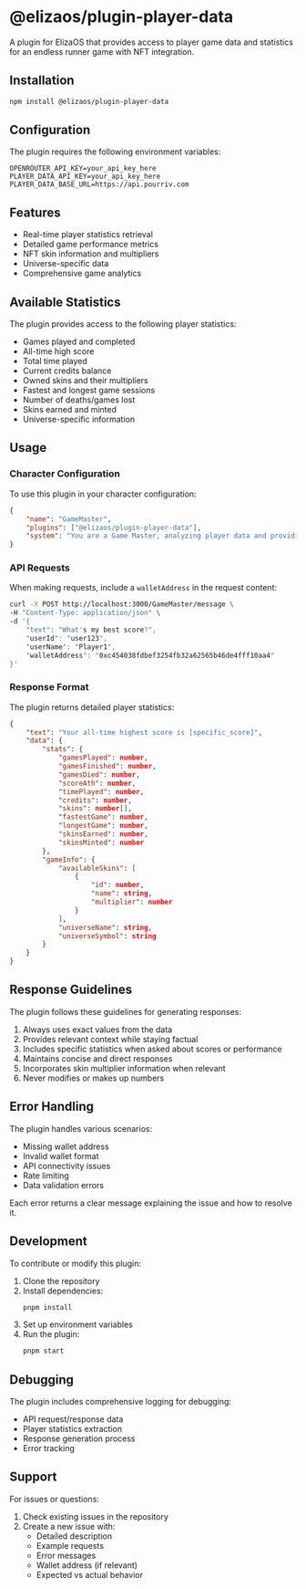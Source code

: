 # @elizaos/plugin-player-data

A plugin for ElizaOS that provides access to player game data and statistics for an endless runner game with NFT integration.

## Installation

```bash
npm install @elizaos/plugin-player-data
```

## Configuration

The plugin requires the following environment variables:

```env
OPENROUTER_API_KEY=your_api_key_here
PLAYER_DATA_API_KEY=your_api_key_here
PLAYER_DATA_BASE_URL=https://api.pourriv.com
```

## Features

- Real-time player statistics retrieval
- Detailed game performance metrics
- NFT skin information and multipliers
- Universe-specific data
- Comprehensive game analytics

## Available Statistics

The plugin provides access to the following player statistics:

- Games played and completed
- All-time high score
- Total time played
- Current credits balance
- Owned skins and their multipliers
- Fastest and longest game sessions
- Number of deaths/games lost
- Skins earned and minted
- Universe-specific information

## Usage

### Character Configuration

To use this plugin in your character configuration:

```json
{
    "name": "GameMaster",
    "plugins": ["@elizaos/plugin-player-data"],
    "system": "You are a Game Master, analyzing player data and providing coaching."
}
```

### API Requests

When making requests, include a `walletAddress` in the request content:

```bash
curl -X POST http://localhost:3000/GameMaster/message \
-H "Content-Type: application/json" \
-d '{
    "text": "What's my best score?",
    "userId": "user123",
    "userName": "Player1",
    "walletAddress": "0xc454038fdbef3254fb32a62565b46de4fff10aa4"
}'
```

### Response Format

The plugin returns detailed player statistics:

```json
{
    "text": "Your all-time highest score is [specific_score]",
    "data": {
        "stats": {
            "gamesPlayed": number,
            "gamesFinished": number,
            "gamesDied": number,
            "scoreAth": number,
            "timePlayed": number,
            "credits": number,
            "skins": number[],
            "fastestGame": number,
            "longestGame": number,
            "skinsEarned": number,
            "skinsMinted": number
        },
        "gameInfo": {
            "availableSkins": [
                {
                    "id": number,
                    "name": string,
                    "multiplier": number
                }
            ],
            "universeName": string,
            "universeSymbol": string
        }
    }
}
```

## Response Guidelines

The plugin follows these guidelines for generating responses:

1. Always uses exact values from the data
2. Provides relevant context while staying factual
3. Includes specific statistics when asked about scores or performance
4. Maintains concise and direct responses
5. Incorporates skin multiplier information when relevant
6. Never modifies or makes up numbers

## Error Handling

The plugin handles various scenarios:

- Missing wallet address
- Invalid wallet format
- API connectivity issues
- Rate limiting
- Data validation errors

Each error returns a clear message explaining the issue and how to resolve it.

## Development

To contribute or modify this plugin:

1. Clone the repository
2. Install dependencies:
   ```bash
   pnpm install
   ```
3. Set up environment variables
4. Run the plugin:
   ```bash
   pnpm start
   ```

## Debugging

The plugin includes comprehensive logging for debugging:
- API request/response data
- Player statistics extraction
- Response generation process
- Error tracking

## Support

For issues or questions:
1. Check existing issues in the repository
2. Create a new issue with:
   - Detailed description
   - Example requests
   - Error messages
   - Wallet address (if relevant)
   - Expected vs actual behavior